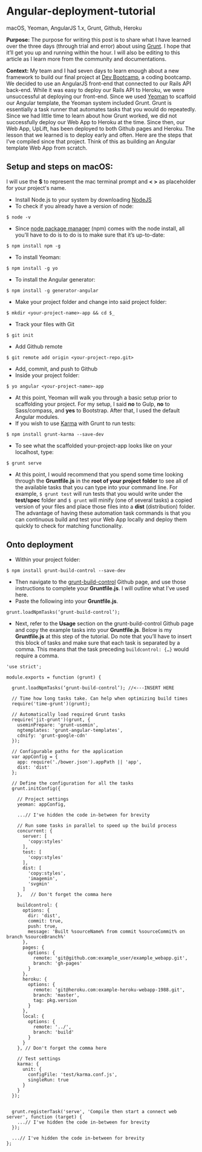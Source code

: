 # Angular-deployment-tutorial
macOS, Yeoman, AngularJS 1.x, Grunt, Github, Heroku

**Purpose:** The purpose for writing this post is to share what I have learned over the three days (through trial and error) about using [Grunt](http://gruntjs.com). I hope that it’ll get you up and running within the hour. I will also be editing to this article as I learn more from the community and documentations.

**Context:** My team and I had seven days to learn enough about a new framework to build our final project at [Dev Bootcamp](http://devbootcamp.com), a coding bootcamp. We decided to use an AngularJS front-end that connected to our Rails API back-end. While it was easy to deploy our Rails API to Heroku, we were unsuccessful at deploying our front-end. Since we used [Yeoman](http://yeoman.io/) to scaffold our Angular template, the Yeoman system included Grunt. Grunt is essentially a task runner that automates tasks that you would do repeatedly. Since we had little time to learn about how Grunt worked, we did not successfully deploy our Web App to Heroku at the time. Since then, our Web App, UpLift, has been deployed to both Github pages and Heroku. The lesson that we learned is to deploy early and often. Here are the steps that I’ve compiled since that project. Think of this as building an Angular template Web App from scratch.

## Setup and steps on macOS:

I will use the **$** to represent the mac terminal prompt and **< >** as placeholder for your project's name.

* Install Node.js to your system by downloading [NodeJS](https://nodejs.org/en)
* To check if you already have a version of node:
```
$ node -v
```
* Since [node package manager](https://www.npmjs.com/) (npm) comes with the node install, all you’ll have to do is to do is to make sure that it’s up-to-date:
```
$ npm install npm -g
```
* To install Yeoman:
```
$ npm install -g yo
```
* To install the Angular generator:
```
$ npm install -g generator-angular
```
* Make your project folder and change into said project folder:
```
$ mkdir <your-project-name>-app && cd $_
```
* Track your files with Git
```
$ git init
```
* Add Github remote
```
$ git remote add origin <your-project-repo.git>
```
* Add, commit, and push to Github
* Inside your project folder:
```
$ yo angular <your-project-name>-app
```
* At this point, Yeoman will walk you through a basic setup prior to scaffolding your project. For my setup, I said **no** to Gulp, **no** to Sass/compass, and **yes** to Bootstrap. After that, I used the default Angular modules.
* If you wish to use [Karma](https://www.npmjs.com/package/grunt-karma) with Grunt to run tests:
```
$ npm install grunt-karma --save-dev
```
* To see what the scaffolded your-project-app looks like on your localhost, type:
```
$ grunt serve
```
* At this point, I would recommend that you spend some time looking through the **Gruntfile.js** in the **root of your project folder** to see all of the available tasks that you can type into your command line. For example, ```$ grunt test``` will run tests that you would write under the **test/spec** folder and ```$ grunt``` will minify (one of several tasks) a copied version of your files and place those files into a **dist** (distribution) folder. The advantage of having these automation task commands is that you can continuous build and test your Web App locally and deploy them quickly to check for matching functionality.

## Onto deployment

* Within your project folder:
```
$ npm install grunt-build-control --save-dev
```
* Then navigate to the [grunt-build-control](https://github.com/robwierzbowski/grunt-build-control) Github page, and use those instructions to complete your **Gruntfile.js**. I will outline what I’ve used here.
* Paste the following into your **Gruntfile.js**.
```
grunt.loadNpmTasks(‘grunt-build-control’);
```
* Next, refer to the **Usage** section on the grunt-build-control Github page and copy the example tasks into your **Gruntfile.js**. Below is my **Gruntfile.js** at this step of the tutorial. Do note that you’ll have to insert this block of tasks and make sure that each task is separated by a comma. This means that the task preceding ```buildcontrol: {…}``` would require a comma.
```
'use strict';

module.exports = function (grunt) {

  grunt.loadNpmTasks(‘grunt-build-control’); //<---INSERT HERE

  // Time how long tasks take. Can help when optimizing build times
  require('time-grunt')(grunt);

  // Automatically load required Grunt tasks
  require('jit-grunt')(grunt, {
    useminPrepare: 'grunt-usemin',
    ngtemplates: 'grunt-angular-templates',
    cdnify: 'grunt-google-cdn'
  });

  // Configurable paths for the application
  var appConfig = {
    app: require('./bower.json').appPath || 'app',
    dist: 'dist'
  };

  // Define the configuration for all the tasks
  grunt.initConfig({

    // Project settings
    yeoman: appConfig,

    ...// I've hidden the code in-between for brevity

    // Run some tasks in parallel to speed up the build process
    concurrent: {
      server: [
        'copy:styles'
      ],
      test: [
        'copy:styles'
      ],
      dist: [
        'copy:styles',
        'imagemin',
        'svgmin'
      ]
    },   // Don't forget the comma here

    buildcontrol: {
      options: {
        dir: 'dist',
        commit: true,
        push: true,
        message: 'Built %sourceName% from commit %sourceCommit% on branch %sourceBranch%'
      },
      pages: {
        options: {
          remote: 'git@github.com:example_user/example_webapp.git',
          branch: 'gh-pages'
        }
      },
      heroku: {
        options: {
          remote: 'git@heroku.com:example-heroku-webapp-1988.git',
          branch: 'master',
          tag: pkg.version
        }
      },
      local: {
        options: {
          remote: '../',
          branch: 'build'
        }
      }
    }, // Don't forget the comma here

    // Test settings
    karma: {
      unit: {
        configFile: 'test/karma.conf.js',
        singleRun: true
      }
    }
  });


  grunt.registerTask('serve', 'Compile then start a connect web server', function (target) {
    ...// I've hidden the code in-between for brevity
  });

  ...// I've hidden the code in-between for brevity
};

```



